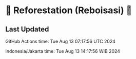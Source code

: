 
# 🌳 Reforestation (Reboisasi) 🌲

## Last Updated

GitHub Actions time: Tue Aug 13 07:17:56 UTC 2024

Indonesia/Jakarta time: Tue Aug 13 14:17:56 WIB 2024
